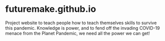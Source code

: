 # futuremake.github.io
Project website to teach people how to teach themselves skills to survive this pandemic.
Knowledge is power, and to fend off the invading COVID-19 menace from the Planet Pandemic, we need all the power we can get!
